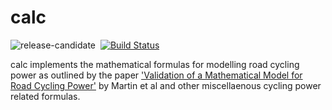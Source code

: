 # calc

![release-candidate](http://img.shields.io/badge/status-release--candidate-green.svg)&nbsp;
[![Build Status](http://img.shields.io/travis/scheibo/calc.svg)](https://travis-ci.org/scheibo/calc)

calc implements the mathematical formulas for modelling road cycling power as
outlined by the paper ['Validation of a Mathematical Model for Road Cycling
Power'][1] by Martin et al and other miscellaenous cycling power related
formulas.

[1]: https://www.ncbi.nlm.nih.gov/pubmed/28121252
